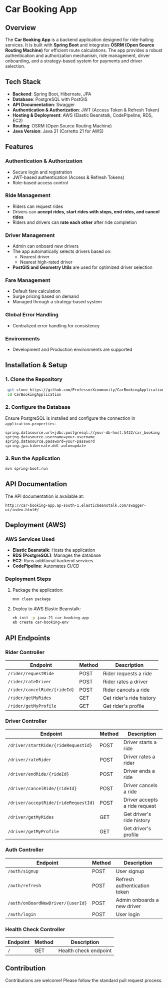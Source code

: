 # Car Booking App

## Overview
The **Car Booking App** is a backend application designed for ride-hailing services. It is built with **Spring Boot** and integrates **OSRM (Open Source Routing Machine)** for efficient route calculations. The app provides a robust authentication and authorization mechanism, ride management, driver onboarding, and a strategy-based system for payments and driver selection.

## Tech Stack
- **Backend**: Spring Boot, Hibernate, JPA
- **Database**: PostgreSQL with PostGIS
- **API Documentation**: Swagger
- **Authentication & Authorization**: JWT (Access Token & Refresh Token)
- **Hosting & Deployment**: AWS (Elastic Beanstalk, CodePipeline, RDS, EC2)
- **Routing**: OSRM (Open Source Routing Machine)
- **Java Version**: Java 21 (Corretto 21 for AWS)

## Features
### **Authentication & Authorization**
- Secure login and registration
- JWT-based authentication (Access & Refresh Tokens)
- Role-based access control

### **Ride Management**
- Riders can request rides
- Drivers can **accept rides, start rides with stops, end rides, and cancel rides**
- Riders and drivers can **rate each other** after ride completion

### **Driver Management**
- Admin can onboard new drivers
- The app automatically selects drivers based on:
  - Nearest driver
  - Nearest high-rated driver
- **PostGIS and Geometry Utils** are used for optimized driver selection

### **Fare Management**
- Default fare calculation
- Surge pricing based on demand
- Managed through a strategy-based system

### **Global Error Handling**
- Centralized error handling for consistency

### **Environments**
- Development and Production environments are supported

## Installation & Setup
### **1. Clone the Repository**
```sh
 git clone https://github.com/ProfessorXcommunity/CarBookingApplication.git
 cd CarBookingApplication
```

### **2. Configure the Database**
Ensure PostgreSQL is installed and configure the connection in `application.properties`:
```properties
spring.datasource.url=jdbc:postgresql://your-db-host:5432/car_booking
spring.datasource.username=your-username
spring.datasource.password=your-password
spring.jpa.hibernate.ddl-auto=update
```

### **3. Run the Application**
```sh
mvn spring-boot:run
```

## API Documentation
The API documentation is available at:
```
http://car-booking-app.ap-south-1.elasticbeanstalk.com/swagger-ui/index.html#/
```

## Deployment (AWS)
### **AWS Services Used**
- **Elastic Beanstalk**: Hosts the application
- **RDS (PostgreSQL)**: Manages the database
- **EC2**: Runs additional backend services
- **CodePipeline**: Automates CI/CD

### **Deployment Steps**
1. Package the application:
   ```sh
   mvn clean package
   ```
2. Deploy to AWS Elastic Beanstalk:
   ```sh
   eb init -p java-21 car-booking-app
   eb create car-booking-env
   ```

## API Endpoints

### **Rider Controller**
| Endpoint                          | Method | Description |
|-----------------------------------|--------|-------------|
| `/rider/requestRide`              | POST   | Rider requests a ride |
| `/rider/rateDriver`               | POST   | Rider rates a driver |
| `/rider/cancelRide/{rideId}`      | POST   | Rider cancels a ride |
| `/rider/getMyRides`               | GET    | Get rider's ride history |
| `/rider/getMyProfile`             | GET    | Get rider's profile |

### **Driver Controller**
| Endpoint                          | Method | Description |
|-----------------------------------|--------|-------------|
| `/driver/startRide/{rideRequestId}` | POST   | Driver starts a ride |
| `/driver/rateRider`               | POST   | Driver rates a rider |
| `/driver/endRide/{rideId}`        | POST   | Driver ends a ride |
| `/driver/cancelRide/{rideId}`     | POST   | Driver cancels a ride |
| `/driver/acceptRide/{rideRequestId}` | POST   | Driver accepts a ride request |
| `/driver/getMyRides`              | GET    | Get driver's ride history |
| `/driver/getMyProfile`            | GET    | Get driver's profile |

### **Auth Controller**
| Endpoint                          | Method | Description |
|-----------------------------------|--------|-------------|
| `/auth/signup`                    | POST   | User signup |
| `/auth/refresh`                    | POST   | Refresh authentication token |
| `/auth/onBoardNewDriver/{userId}`  | POST   | Admin onboards a new driver |
| `/auth/login`                      | POST   | User login |

### **Health Check Controller**
| Endpoint | Method | Description |
|----------|--------|-------------|
| `/`      | GET    | Health check endpoint |

## Contribution
Contributions are welcome! Please follow the standard pull request process.
